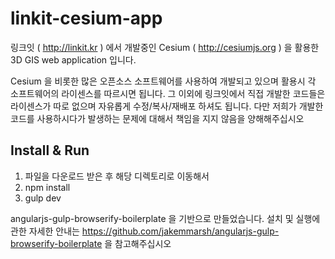 # linkit-cesium-app
링크잇 ( http://linkit.kr ) 에서 개발중인 Cesium ( http://cesiumjs.org ) 을 활용한 3D GIS web application 입니다.

Cesium 을 비롯한 많은 오픈소스 소프트웨어를 사용하여 개발되고 있으며 활용시 각 소프트웨어의 라이센스를 따르시면 됩니다.
그 이외에 링크잇에서 직접 개발한 코드들은 라이센스가 따로 없으며 자유롭게 수정/복사/재배포 하셔도 됩니다.
다만 저희가 개발한 코드를 사용하시다가 발생하는 문제에 대해서 책임을 지지 않음을 양해해주십시오

## Install & Run

1. 파일을 다운로드 받은 후 해당 디렉토리로 이동해서
2. npm install
3. gulp dev

angularjs-gulp-browserify-boilerplate 을 기반으로 만들었습니다. 설치 및 실행에 관한 자세한 안내는 https://github.com/jakemmarsh/angularjs-gulp-browserify-boilerplate 을 참고해주십시오